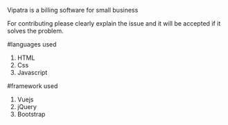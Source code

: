Vipatra is a billing software for small business

For contributing please clearly explain the issue and it will be accepted if it solves the problem.


#languages used
1. HTML
2. Css
3. Javascript

#framework used
1. Vuejs
2. jQuery
3. Bootstrap
